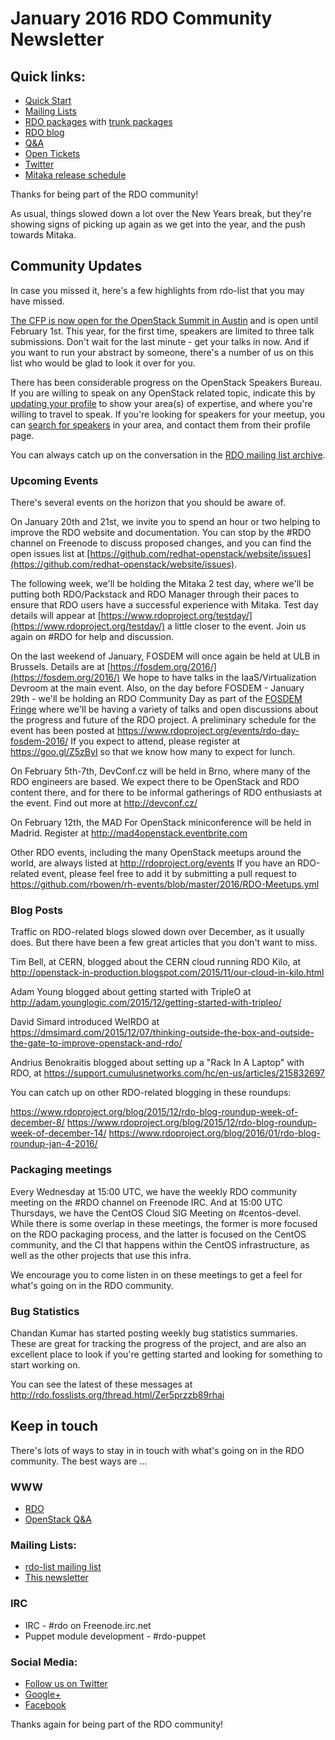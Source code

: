 # January 2016 RDO Community Newsletter

## Quick links:

* [Quick Start](http://rdoproject.org/quickstart)
* [Mailing Lists](http://rdoproject.org/Mailing_lists)
* [RDO packages](http://rdoproject.org/repos/) with [trunk packages](http://rdoproject.org/repos/openstack/openstack-trunk/)
* [RDO blog](http://rdoproject.org/blog)
* [Q&A](http://ask.openstack.org/)
* [Open Tickets](http://tm3.org/rdobugs)
* [Twitter](http://twitter.com/rdocommunity)
* [Mitaka release schedule](http://docs.openstack.org/releases/schedules/mitaka.html)

Thanks for being part of the RDO community!

As usual, things slowed down a lot over the New Years break, but
they're showing signs of picking up again as we get into the year, and
the push towards Mitaka.

## Community Updates 

In case you missed it, here's a few highlights from rdo-list that you
may have missed.

[The CFP is now open for the OpenStack Summit in Austin](https://goo.gl/q1ru8x)
 and is open until February 1st. This year,
for the first time, speakers are limited to three talk submissions.
Don't wait for the last minute - get your talks in now. And if you
want to run your abstract by someone, there's a number of us on this
list who would be glad to look it over for you.

There has been considerable progress on the OpenStack Speakers Bureau.
If you are willing to speak on any OpenStack related topic, indicate
this by [updating your profile](https://www.openstack.org/profile/speaker)
 to show your area(s) of
expertise, and where you're willing to travel to speak. If you're
looking for speakers for your meetup, you can 
[search for speakers](https://www.openstack.org/community/speakers)
in your area, and contact them from their profile page.

You can always catch up on the conversation in the 
[RDO mailing list archive](http://rdo.fosslists.org/list.html?rdo-list@redhat.com).

### Upcoming Events 

There's several events on the horizon that you should be aware of.

On January 20th and 21st, we invite you to spend an hour or two
helping to improve the RDO website and documentation. You can stop by
the #RDO channel on Freenode to discuss proposed changes, and you can
find the open issues list at
[https://github.com/redhat-openstack/website/issues](https://github.com/redhat-openstack/website/issues).

The following week, we'll be holding the Mitaka 2 test day, where
we'll be putting both RDO/Packstack and RDO Manager through their
paces to ensure that RDO users have a successful experience with
Mitaka. Test day details will appear at
[https://www.rdoproject.org/testday/](https://www.rdoproject.org/testday/)
a little closer to the event. Join us again on #RDO for help and discussion.

On the last weekend of January, FOSDEM will once again be held at ULB
in Brussels. Details are at [https://fosdem.org/2016/](https://fosdem.org/2016/)
We hope to have
talks in the IaaS/Virtualization Devroom at the main event. Also, on
the day before FOSDEM - January 29th - we'll be holding an RDO
Community Day as part of the [FOSDEM Fringe](https://fosdem.org/2016/fringe/) 
where we'll be having a variety of
talks and open discussions about the progress and future of the RDO
project. A preliminary schedule for the event has been posted at
https://www.rdoproject.org/events/rdo-day-fosdem-2016/  If you expect
to attend, please register at https://goo.gl/Z5zByI so that we know
how many to expect for lunch.

On February 5th-7th, DevConf.cz will be held in Brno, where many of
the RDO engineers are based. We expect there to be OpenStack and RDO
content there, and for there to be informal gatherings of RDO
enthusiasts at the event. Find out more at http://devconf.cz/

On February 12th, the MAD For OpenStack miniconference will be held in
Madrid. Register at http://mad4openstack.eventbrite.com

Other RDO events, including the many OpenStack meetups around the
world, are always listed at http://rdoproject.org/events  If you have
an RDO-related event, please feel free to add it by submitting a pull
request to
https://github.com/rbowen/rh-events/blob/master/2016/RDO-Meetups.yml

### Blog Posts

Traffic on RDO-related blogs slowed down over December, as it usually
does. But there have been a few great articles that you don't want to
miss.

Tim Bell, at CERN, blogged about the CERN cloud running RDO Kilo, at
http://openstack-in-production.blogspot.com/2015/11/our-cloud-in-kilo.html

Adam Young blogged about getting started with TripleO at
http://adam.younglogic.com/2015/12/getting-started-with-tripleo/

David Simard introduced WeIRDO at
https://dmsimard.com/2015/12/07/thinking-outside-the-box-and-outside-the-gate-to-improve-openstack-and-rdo/

Andrius Benokraitis blogged about setting up a "Rack In A Laptop" with
RDO, at https://support.cumulusnetworks.com/hc/en-us/articles/215832697

You can catch up on other RDO-related blogging in these roundups:

https://www.rdoproject.org/blog/2015/12/rdo-blog-roundup-week-of-december-8/
https://www.rdoproject.org/blog/2015/12/rdo-blog-roundup-week-of-december-14/
https://www.rdoproject.org/blog/2016/01/rdo-blog-roundup-jan-4-2016/

### Packaging meetings 

Every Wednesday at 15:00 UTC, we have the weekly RDO community meeting
on the #RDO channel on Freenode IRC. And at 15:00 UTC Thursdays, we
have the CentOS Cloud SIG Meeting on #centos-devel. While there is
some overlap in these meetings, the former is more focused on the RDO
packaging process, and the latter is focused on the CentOS community,
and the CI that happens within the CentOS infrastructure, as well as
the other projects that use this infra.

We encourage you to come listen in on these meetings to get a feel for
what's going on in the RDO community.

### Bug Statistics 

Chandan Kumar has started posting weekly bug statistics summaries.
These are great for tracking the progress of the project, and are also
an excellent place to look if you're getting started and looking for
something to start working on.

You can see the latest of these messages at
http://rdo.fosslists.org/thread.html/Zer5przzb89rhai

## Keep in touch 

There's lots of ways to stay in in touch with what's going on in the
RDO community. The best ways are ...


### WWW 
* [RDO](http://rdoproject.org/)
* [OpenStack Q&A](http://ask.openstack.org/ )

### Mailing Lists: 
* [rdo-list mailing list](http://www.redhat.com/mailman/listinfo/rdo-list )
* [This newsletter](http://www.redhat.com/mailman/listinfo/rdo-newsletter )

### IRC 
* IRC - #rdo on Freenode.irc.net
* Puppet module development - #rdo-puppet

### Social Media: 
* [Follow us on Twitter](http://twitter.com/rdocommunity )
* [Google+](http://tm3.org/rdogplus )
* [Facebook](http://facebook.com/rdocommunity)

Thanks again for being part of the RDO community!

